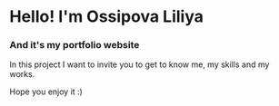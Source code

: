 # Hello! I'm Ossipova Liliya

### And it's my portfolio website

In this project I want to invite you to get to know me, my skills and my works.

Hope you enjoy it :)
